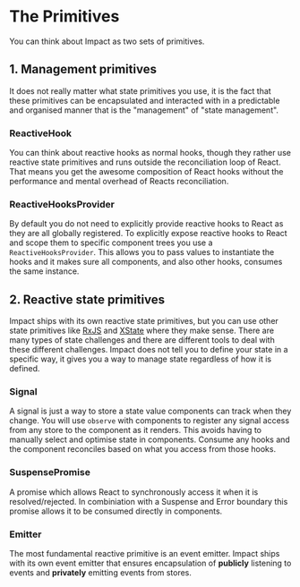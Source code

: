 # The Primitives

You can think about Impact as two sets of primitives.

## 1. Management primitives

It does not really matter what state primitives you use, it is the fact that these primitives can be encapsulated and interacted with in a predictable and organised manner that is the "management" of "state management".

### ReactiveHook

You can think about reactive hooks as normal hooks, though they rather use reactive state primitives and runs outside the reconciliation loop of React. That means you get the awesome composition of React hooks without the performance and mental overhead of Reacts reconciliation.

### ReactiveHooksProvider

By default you do not need to explicitly provide reactive hooks to React as they are all globally registered. To explicitly expose reactive hooks to React and scope them to specific component trees you use a `ReactiveHooksProvider`. This allows you to pass values to instantiate the hooks and it makes sure all components, and also other hooks, consumes the same instance.

## 2. Reactive state primitives

Impact ships with its own reactive state primitives, but you can use other state primitives like [RxJS](https://rxjs.dev/guide/overview) and [XState](https://xstate.js.org/) where they make sense. There are many types of state challenges and there are different tools to deal with these different challenges. Impact does not tell you to define your state in a specific way, it gives you a way to manage state regardless of how it is defined.

### Signal

A signal is just a way to store a state value components can track when they change. You will use `observe` with components to register any signal access from any store to the component as it renders. This avoids having to manually select and optimise state in components. Consume any hooks and the component reconciles based on what you access from those hooks.

### SuspensePromise

A promise which allows React to synchronously access it when it is resolved/rejected. In combiniation with a Suspense and Error boundary this promise allows it to be consumed directly in components.

### Emitter

The most fundamental reactive primitive is an event emitter. Impact ships with its own event emitter that ensures encapsulation of **publicly** listening to events and **privately** emitting events from stores.
